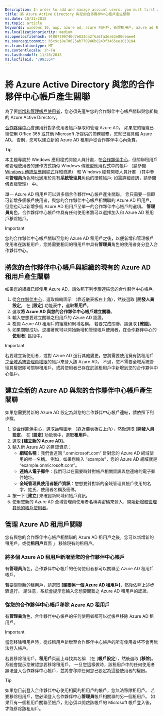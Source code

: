 ```yaml
---
Description: In order to add and manage account users, you must first associate your Partner Center account with your organization's Azure Active Directory.
title: 將 Azure Active Directory 與您的合作夥伴中心帳戶產生關聯
ms.date: 10/31/2018
ms.topic: article
keywords: windows 10, uwp, azure ad, azure 租用戶, 新增租用戶, azure ad 租用戶, 租用戶管理, 租用戶
ms.localizationpriority: medium
ms.openlocfilehash: 9f807799740d7e832da2f6a6fa3ea63e00deaee4
ms.sourcegitcommit: b5c9c18e70625ab770946b8243f3465ee1013184
ms.translationtype: MT
ms.contentlocale: zh-TW
ms.lasthandoff: 11/28/2018
ms.locfileid: "7993554"
---
```

# <a name="associate-azure-active-directory-with-your-partner-center-account"></a>將 Azure Active Directory 與您的合作夥伴中心帳戶產生關聯

為了要[新增和管理帳戶使用者](add-users-groups-and-azure-ad-applications.md)，您必須先產生您的合作夥伴中心帳戶關聯與您組織的 Azure Active Directory。 

[合作夥伴中心](https://partner.microsoft.com/dashboard)會運用針對多使用者帳戶存取和管理 Azure AD。 如果您的組織已經使用 Office 365 或其他 Microsoft 所提供的商務服務，您就已經具備 Azure AD。 否則，您可以建立新的 Azure AD 租用戶從合作夥伴中心內免費。

> [!TIP]
> 本主題專屬於 Windows 應用程式開發人員計畫，在[合作夥伴中心](https://partner.microsoft.com/dashboard)，但關聯租用戶和管理使用者的運作方式類似 Windows 傳統型應用程式中的帳戶 （請參閱[Windows 傳統型應用程式](https://docs.microsoft.com/windows/desktop/appxpkg/windows-desktop-application-program#add-and-manage-account-users)詳細資訊） 和 Windows 硬體開發人員計畫 （其中參考**管理員**角色時也適用於具有**系統管理員**角色的硬體帳戶; 如需詳細資訊，請參閱[儀表板管理](https://docs.microsoft.com/windows-hardware/drivers/dashboard/dashboard-administration)） 中。

單一 Azure AD 租用戶可以與多個合作夥伴中心帳戶產生關聯。 您只需要一個即可新增多個帳戶使用者，與您的合作夥伴中心帳戶相關聯的 Azure AD 租用戶，但您也可以新增多個 Azure AD 租用戶至單一的合作夥伴中心帳戶的選項。 **管理員**角色，合作夥伴中心帳戶中具有任何使用者將可以選擇加入和 Azure AD 租用戶移除帳戶。

> [!IMPORTANT]
> 您的合作夥伴中心帳戶關聯至您的 Azure AD 租用戶之後，以便新增和管理帳戶使用者在該租用戶，您將需要相同的租用戶中具有**管理員**角色的使用者身分登入合作夥伴中心。


## <a name="associate-your-partner-center-account-with-your-organizations-existing-azure-ad-tenant"></a>將您的合作夥伴中心帳戶與組織的現有的 Azure AD 租用戶產生關聯

如果您的組織已經使用 Azure AD，請依照下列步驟連結您的合作夥伴中心帳戶。

1.  從[合作夥伴中心](https://partner.microsoft.com/dashboard)，選取齒輪圖示 （靠近儀表板右上角），然後選取 [**開發人員設定**。 在 [**設定**] 功能表中，選取**租用戶**。
2.  選取**將 Azure AD 與您的合作夥伴中心帳戶建立關聯**。
3.  輸入您想要建立關聯之租用戶的 Azure AD 認證。
4.  檢閱 Azure AD 租用戶的組織和網域名稱。 若要完成關聯，請選取 **\[確認\]**。
5.  如果關聯成功，您接著就可以開始新增和管理帳戶使用者，在合作夥伴中心的**使用者**] 區段中。

> [!IMPORTANT]
> 若要建立新使用者，或對 Azure AD 進行其他變更，您將需要使用擁有該租用戶之[全域系統管理員權限](https://docs.microsoft.com/azure/active-directory/users-groups-roles/directory-assign-admin-roles)的帳戶來登入該 Azure AD。 不過，您不需要全域系統管理員權限即可關聯租用戶，或將使用者已存在於該租用戶中新增到您的合作夥伴中心帳戶。


## <a name="create-a-brand-new-azure-ad-to-associate-with-your-partner-center-account"></a>建立全新的 Azure AD 與您的合作夥伴中心帳戶產生關聯

如果您需要將新的 Azure AD 設定為與您的合作夥伴中心帳戶連結，請依照下列步驟。

1.  從[合作夥伴中心](https://partner.microsoft.com/dashboard)，選取齒輪圖示 （靠近儀表板右上角），然後選取 [**開發人員設定**。 在 [**設定**] 功能表中，選取**租用戶**。
2.  選取 **\[建立新的 Azure AD\]**。
3.  輸入新 Azure AD 的目錄資訊︰
    - **網域名稱**︰我們會連同 “.onmicrosoft.com” 針對您的 Azure AD 網域使用的唯一名稱。 例如，如果您輸入 “example”，您的 Azure AD 網域就是 “example.onmicrosoft.com”。
    - **連絡人電子郵件**：我們可以在需要時針對帳戶相關資訊與您連絡的電子郵件地址。
    - **全域管理員使用者帳戶資訊**：您想要針對新的全域管理員帳戶使用的名字、姓氏、使用者名稱及密碼。
4.  按一下 **\[建立\]** 來確認新網域和帳戶資訊。
5.  使用您新的 Azure AD 全域管理員使用者名稱與密碼來登入，開始[新增和管理其他的帳戶使用者](add-users-groups-and-azure-ad-applications.md)。


## <a name="manage-azure-ad-tenant-associations"></a>管理 Azure AD 租用戶關聯

您有與您的合作夥伴中心帳戶相關聯的 Azure AD 租用戶之後，您可以新增新的租用戶，或從**租用戶**頁面 」 移除現有的租用戶。


### <a name="add-multiple-azure-ad-tenants-to-your-partner-center-account"></a>將多個 Azure AD 租用戶新增至您的合作夥伴中心帳戶

有**管理員**角色，合作夥伴中心帳戶的任何使用者都可以關聯至 Azure AD 租用戶帳戶。

若要關聯新的租用戶，請選取 **\[關聯另一個 Azure AD 租用戶\]**，然後依照上述步驟進行。 請注意，系統會提示您輸入您想要關聯之 Azure AD 租用戶的認證。


### <a name="remove-an-azure-ad-tenant-from-your-partner-center-account"></a>從您的合作夥伴中心帳戶移除 Azure AD 租用戶

有**管理員**角色，合作夥伴中心帳戶的任何使用者都可以從帳戶移除 Azure AD 租用戶。

> [!IMPORTANT]
> 當您移除租用戶時，從該租用戶新增至合作夥伴中心帳戶的所有使用者將不會再無法登入帳戶。 

若要移除租用戶，**租用戶**頁面上尋找其名稱 （在 [**帳戶設定**），然後選取 [**移除**]。 系統會提示您確認您要移除租用戶。 一旦您這樣做時，該租用戶中的任何使用者無法登入合作夥伴中心帳戶，並將會移除任何您已設定為這些使用者的權限。

> [!TIP]
> 如果您目前登入合作夥伴中心使用相同的租用戶的帳戶，您無法移除租用戶。 若要移除租用戶，您必須登入合作夥伴中心**管理員**帳戶相關聯的另一個租用戶。 如果只有一個租用戶關聯至帳戶，則必須以開啟該帳戶的 Microsoft 帳戶登入後，才能移除該租用戶。


